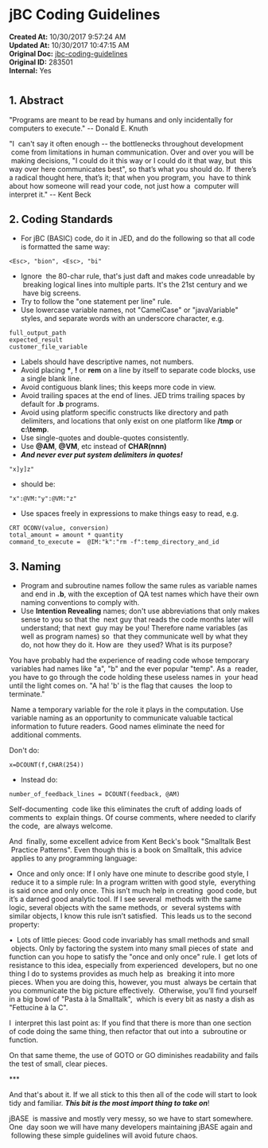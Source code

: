 # jBC Coding Guidelines

**Created At:** 10/30/2017 9:57:24 AM  
**Updated At:** 10/30/2017 10:47:15 AM  
**Original Doc:** [jbc-coding-guidelines](https://docs.jbase.com/40575-jbase-development/jbc-coding-guidelines)  
**Original ID:** 283501  
**Internal:** Yes  


# 


## 1. Abstract

"Programs are meant to be read by humans and only incidentally for computers to execute." -- Donald E. Knuth

"I  can't say it often enough -- the bottlenecks throughout development  come from limitations in human communication. Over and over you will be  making decisions, "I could do it this way or I could do it that way, but  this way over here communicates best", so that’s what you should do. If  there’s a radical thought here, that’s it; that when you program, you  have to think about how someone will read your code, not just how a  computer will interpret it." -- Kent Beck



## 2. Coding Standards

- For jBC (BASIC) code, do it in JED, and do the following so that all code is formatted the same way:


```
<Esc>, "bion", <Esc>, "bi"
```

- Ignore  the 80-char rule, that's just daft and makes code unreadable by  breaking logical lines into multiple parts. It's the 21st century and we  have big screens.
- Try to follow the "one statement per line" rule.
- Use lowercase variable names, not "CamelCase" or "javaVariable" styles, and separate words with an underscore character, e.g.


```
full_output_path
expected_result
customer_file_variable
```

- Labels should have descriptive names, not numbers.
- Avoid placing **\***, **!** or **rem** on a line by itself to separate code blocks, use a single blank line.
- Avoid contiguous blank lines; this keeps more code in view.
- Avoid trailing spaces at the end of lines. JED trims trailing spaces by default for **.b** programs.
- Avoid using platform specific constructs like directory and path delimiters, and locations that only exist on one platform like **/tmp** or **c:\temp**.
- Use single-quotes and double-quotes consistently.
- Use **@AM**, **@VM**, etc instead of **CHAR(nnn)**
- ***And never ever put system delimiters in quotes!***


```
"x]y]z"
```

- should be:


```
"x":@VM:"y":@VM:"z"
```

- Use spaces freely in expressions to make things easy to read, e.g.


```
CRT OCONV(value, conversion)
total_amount = amount * quantity
command_to_execute =  @IM:"k":"rm -f":temp_directory_and_id
```



## 3. Naming

- Program and subroutine names follow the same rules as variable names and end in **.b**, with the exception of QA test names which have their own naming conventions to comply with.
- Use **Intention Revealing** names; don't use abbreviations that only makes sense to you so that the  next guy that reads the code months later will understand; that next  guy may be you! Therefore name variables (as well as program names) so  that they communicate well by what they do, not how they do it. How are  they used? What is its purpose?

You have probably had the experience of reading code whose temporary  variables had names like "a", "b" and the ever popular "temp". As a  reader, you have to go through the code holding these useless names in  your head until the light comes on. "A ha! 'b' is the flag that causes  the loop to terminate."

 Name a temporary variable for the role it plays in the computation. Use  variable naming as an opportunity to communicate valuable tactical  information to future readers. Good names eliminate the need for  additional comments.

Don't do:


```
x=DCOUNT(f,CHAR(254))
```

- Instead do:


```
number_of_feedback_lines = DCOUNT(feedback, @AM)
```

Self-documenting  code like this eliminates the cruft of adding loads of comments to  explain things. Of course comments, where needed to clarify the code,  are always welcome.

And  finally, some excellent advice from Kent Beck's book "Smalltalk Best  Practice Patterns". Even though this is a book on Smalltalk, this advice  applies to any programming language:

•  Once and only once: If I only have one minute to describe good style, I  reduce it to a simple rule: In a program written with good style,  everything is said once and only once. This isn’t much help in creating  good code, but it’s a darned good analytic tool. If I see several  methods with the same logic, several objects with the same methods, or  several systems with similar objects, I know this rule isn’t satisfied.  This leads us to the second property:

•  Lots of little pieces: Good code invariably has small methods and small  objects. Only by factoring the system into many small pieces of state  and function can you hope to satisfy the "once and only once" rule. I  get lots of resistance to this idea, especially from experienced  developers, but no one thing I do to systems provides as much help as  breaking it into more pieces. When you are doing this, however, you must  always be certain that you communicate the big picture effectively.  Otherwise, you’ll find yourself in a big bowl of "Pasta à la Smalltalk",  which is every bit as nasty a dish as "Fettucine à la C".

I  interpret this last point as: If you find that there is more than one section of code doing the same thing, then refactor that out into a  subroutine or function.

On that same theme, the use of GOTO or GO diminishes readability and fails the test of small, clear pieces.

\*\*\*

And that's about it. If we all stick to this then all of the code will start to look tidy and familiar. ***This bit is the most import thing to take on***!

jBASE  is massive and mostly very messy, so we have to start somewhere. One  day soon we will have many developers maintaining jBASE again and  following these simple guidelines will avoid future chaos.
